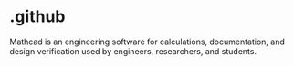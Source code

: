 # .github
Mathcad is an engineering software for calculations, documentation, and design verification used by engineers, researchers, and students.
